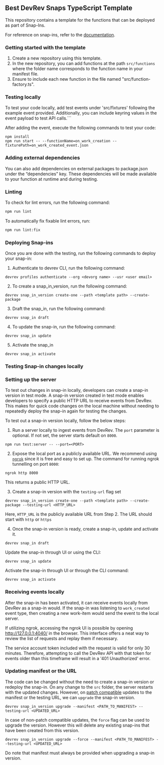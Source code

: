 ## Best DevRev Snaps TypeScript Template

This repository contains a template for the functions that can be deployed as
part of Snap-Ins.

For reference on snap-ins, refer to the [documentation](https://github.com/devrev/snap-in-docs).

### Getting started with the template

1. Create a new repository using this template.
2. In the new repository, you can add functions at the path `src/functions` where the folder name corresponds to the function name in your manifest file.
3. Ensure to include each new function in the file named "src/function-factory.ts".

### Testing locally

To test your code locally, add test events under 'src/fixtures' following the example event provided. Additionally, you can include keyring values in the event payload to test API calls.```

After adding the event, execute the following commands to test your code:

```
npm install
npm run start -- --functionName=on_work_creation --fixturePath=on_work_created_event.json
```

### Adding external dependencies

You can also add dependencies on external packages to package.json under the “dependencies” key. These dependencies will be made available to your function at runtime and during testing.

### Linting

To check for lint errors, run the following command:

```bash
npm run lint
```

To automatically fix fixable lint errors, run:

```bash
npm run lint:fix
```

### Deploying Snap-ins

Once you are done with the testing, run the following commands to deploy your snap-in:

1. Authenticate to devrev CLI, run the following command:

```
devrev profiles authenticate --org <devorg name> --usr <user email>
```

2. To create a snap_in_version, run the following command:

```
devrev snap_in_version create-one --path <template path> --create-package
```

3. Draft the snap_in, run the following command:

```
devrev snap_in draft
```

4. To update the snap-in, run the following command:

```
devrev snap_in update
```

5. Activate the snap_in

```
devrev snap_in activate
```

### Testing Snap-in changes locally

### Setting up the server

To test out changes in snap-in locally, developers can create a snap-in version in test mode.
A snap-in version created in test mode enables developers to specify a public HTTP URL to receive events from DevRev. This makes for
quick code changes on the local machine without needing to repeatedly deploy the snap-in again for testing the changes.

To test out a snap-in version locally, follow the below steps:

1. Run a server locally to ingest events from DevRev. The `port` parameter is optional. If not set, the server starts default on `8000`.

```
npm run test:server -- --port=<PORT>
```

2. Expose the local port as a publicly available URL. We recommend using [`ngrok`](https://ngrok.com/download) since it is free and easy to set up. The command for running ngrok tunnelling on port `8000`:

```
ngrok http 8000
```

This returns a public HTTP URL.

3. Create a snap-in version with the `testing-url` flag set

```
devrev snap_in_version create-one --path <template path> --create-package --testing-url <HTTP_URL>
```

Here, `HTTP_URL` is the publicly available URL from Step 2. The URL should start with `http` or `https`

4. Once the snap-in version is ready, create a snap-in, update and activate it.

```
devrev snap_in draft
```

Update the snap-in through UI or using the CLI:

```
devrev snap_in update
```

Activate the snap-in through UI or through the CLI command:

```
devrev snap_in activate
```

### Receiving events locally

After the snap-in has been activated, it can receive events locally from DevRev as a
snap-in would. If the snap-in was listening to `work_created` event type, then creating a
new work-item would send the event to the local server.

If utilizing ngrok, accessing the ngrok UI is possible by opening http://127.0.0.1:4040/ in the browser. This interface offers a neat way to review the list of requests and replay them if necessary.

The service account token included with the request is valid for only 30 minutes. Therefore, attempting to call the DevRev API with that token for events older than this timeframe will result in a '401 Unauthorized' error.

### Updating manifest or the URL

The code can be changed without the need to create a snap-in version or redeploy the snap-in. On any change to the
`src` folder, the server restarts with the updated changes. However, on [patch compatible](https://developer.devrev.ai/snap-in-development/upgrade-snap-ins#version-compatibility) updates to the manifest or the testing URL, we can `upgrade` the snap-in version.

```
devrev snap_in_version upgrade --manifest <PATH_TO_MANIFEST> --testing-url <UPDATED_URL>
```

In case of non-patch compatible updates, the `force` flag can be used to upgrade the version. However this will delete any
existing snap-ins that have been created from this version.

```
devrev snap_in_version upgrade --force --manifest <PATH_TO_MANIFEST> --testing-url <UPDATED_URL>
```

Do note that manifest must always be provided when upgrading a snap-in version.
